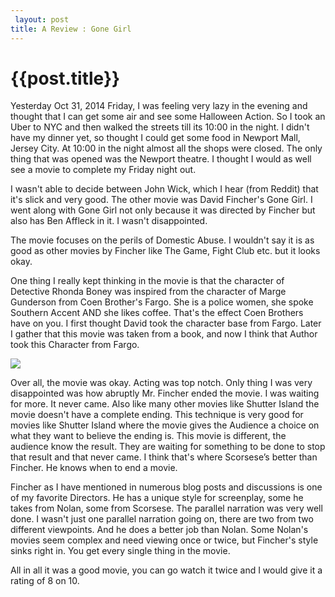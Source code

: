 ```yaml
---
 layout: post
title: A Review : Gone Girl
--- 
```

 {{post.title}}
======================================================
Yesterday Oct 31, 2014 Friday, I was feeling very lazy in the evening and thought that I can get some air and see some Halloween Action. So I took an Uber to NYC and then walked the streets till its 10:00 in the night. I didn't have my dinner yet, so thought I could get some food in Newport Mall, Jersey City. At 10:00 in the night almost all the shops were closed. The only thing that was opened was the Newport theatre. I thought I would as well see a movie to complete my Friday night out. 

I wasn't able to decide between John Wick, which I hear (from Reddit) that it's slick and very good. The other movie was David Fincher's Gone Girl. I went along with Gone Girl not only because it was directed by Fincher but also has Ben Affleck in it. I wasn't disappointed. 

The movie focuses on the perils of Domestic Abuse. I wouldn't say it is as good as other movies by Fincher like The Game, Fight Club etc. but it looks okay. 

One thing I really kept thinking in the movie is that the character of Detective Rhonda Boney was inspired from the character of Marge Gunderson from Coen Brother's Fargo. She is a police women, she spoke Southern Accent AND she likes coffee. That's the effect Coen Brothers have on you. I first thought David took the character base from Fargo. Later I gather that this movie was taken from a book, and now I think that Author took this Character from Fargo. 

<img src="http://media.giphy.com/media/rwJzx3xGdIAes/giphy.gif"></img>

Over all, the movie was okay. Acting was top notch. Only thing I was very disappointed was how abruptly Mr. Fincher ended the movie.  I was waiting for more. It never came. Also like many other movies like Shutter Island the movie doesn't have a complete ending. This technique is very good for movies like Shutter Island where the movie gives the Audience a choice on  what they want to believe the ending is. This movie is different, the audience know the result. They are waiting for something to be done to stop that result and that never came. I think that's where Scorsese’s better than Fincher. He knows when to end a movie.

Fincher as I have mentioned in numerous blog posts and discussions is one of my favorite Directors. He has a unique style for screenplay, some he takes from Nolan, some from Scorsese. The parallel narration was very well done. I wasn't just one parallel narration going on, there are two from two different viewpoints. And he does a better job than Nolan. Some Nolan's movies seem complex and need viewing once or twice, but Fincher's style sinks right in. You get every single thing in the movie. 

All in all it was a good movie, you can go watch it twice and I would give it a rating of 8 on 10.

